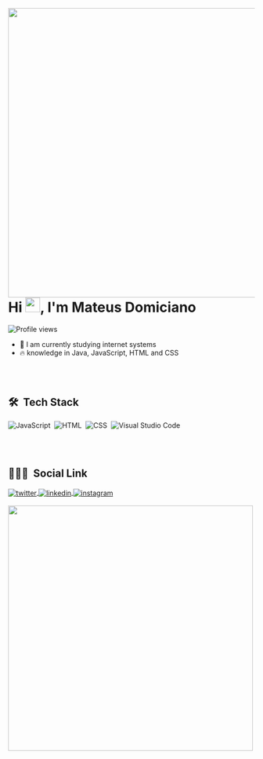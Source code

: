
<img align="right" height="590em" src="https://raw.githubusercontent.com/gist/Mateusddf/f2dd415830a6ef860f5d7d2ea47818c2/raw/01c0896830c0b44ac63c731d0ad85baee6ec1c5a/githubcard.svg">
<h1 align="left">Hi <img src="https://raw.githubusercontent.com/kaueMarques/kaueMarques/master/hi.gif" width="30px">, I'm Mateus Domiciano</h1>
<p align="left"> <img src="https://komarev.com/ghpvc/?username=mateusddf&color=yellow" alt="Profile views" /> </p>

- 🔭 I am currently studying internet systems
- 🔥 knowledge in Java, JavaScript, HTML and CSS

<br><br>

## 🛠 &nbsp;Tech Stack
![JavaScript](https://img.shields.io/badge/-JavaScript-05122A?style=flat&logo=javascript)&nbsp;
![HTML](https://img.shields.io/badge/-HTML-05122A?style=flat&logo=HTML5)&nbsp;
![CSS](https://img.shields.io/badge/-CSS-05122A?style=flat&logo=CSS3&logoColor=1572B6)&nbsp;
![Visual Studio Code](https://img.shields.io/badge/-Visual%20Studio%20Code-05122A?style=flat&logo=visual-studio-code&logoColor=007ACC)&nbsp;

<br><br>

## 👨🏽‍🦲 &nbsp;Social Link

<a href="https://twitter.com/mateusddf" target="_blank">
  <img align="center" src="https://img.shields.io/badge/-mateusddf-05122A?style=flat&logo=twitter" alt="twitter"/>  
</a>
<a href="https://linkedin.com/in/maykbrito" target="_blank">
  <img align="center" src="https://img.shields.io/badge/-maykbrito-05122A?style=flat&logo=linkedin" alt="linkedin"/>
</a>
<a href="https://instagram.com/mateusddf" target="_blank">
 <img align="center" src="https://img.shields.io/badge/-mateusddf-05122A?style=flat&logo=instagram" alt="instagram"/>
</a>
<br><br>
<img width="500em" src="https://github-readme-twitter-gazf.vercel.app/api?id=mateusddf&layout=wide&show_reply=off&show_retweet=off" />

